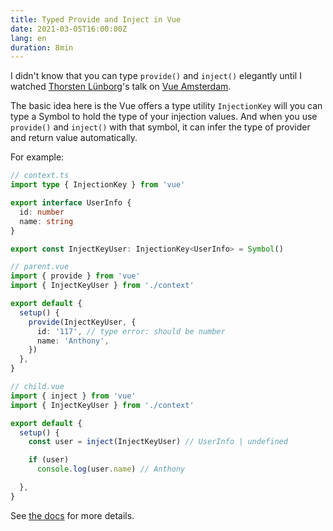 ```yaml
---
title: Typed Provide and Inject in Vue
date: 2021-03-05T16:00:00Z
lang: en
duration: 8min
---
```


I didn't know that you can type `provide()` and `inject()` elegantly until I watched [Thorsten Lünborg](https://github.com/LinusBorg/)'s talk on [Vue Amsterdam](https://vuejs.amsterdam/).

The basic idea here is the Vue offers a type utility `InjectionKey` will you can type a Symbol to hold the type of your injection values. And when you use `provide()` and `inject()` with that symbol, it can infer the type of provider and return value automatically.

For example:

```ts
// context.ts
import type { InjectionKey } from 'vue'

export interface UserInfo {
  id: number
  name: string
}

export const InjectKeyUser: InjectionKey<UserInfo> = Symbol()
```

```ts
// parent.vue
import { provide } from 'vue'
import { InjectKeyUser } from './context'

export default {
  setup() {
    provide(InjectKeyUser, {
      id: '117', // type error: should be number
      name: 'Anthony',
    })
  },
}
```

```ts
// child.vue
import { inject } from 'vue'
import { InjectKeyUser } from './context'

export default {
  setup() {
    const user = inject(InjectKeyUser) // UserInfo | undefined

    if (user)
      console.log(user.name) // Anthony

  },
}
```

See [the docs](https://v3.vuejs.org/api/composition-api.html#provide-inject) for more details.
